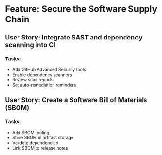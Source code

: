# Feature: Secure the Software Supply Chain

## User Story: Integrate SAST and dependency scanning into CI

### Tasks:
- Add GitHub Advanced Security tools
- Enable dependency scanners
- Review scan reports
- Set auto-remediation reminders

## User Story: Create a Software Bill of Materials (SBOM)

### Tasks:
- Add SBOM tooling
- Store SBOM in artifact storage
- Validate dependencies
- Link SBOM to release notes